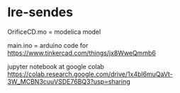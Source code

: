 # lre-sendes
OrificeCD.mo = modelica model

main.ino = arduino code for https://www.tinkercad.com/things/jx8WweQmmb6

jupyter notebook at google colab https://colab.research.google.com/drive/1x4bl6muQaVt-3W_MCBN3cuuVSDE76BQ3?usp=sharing
